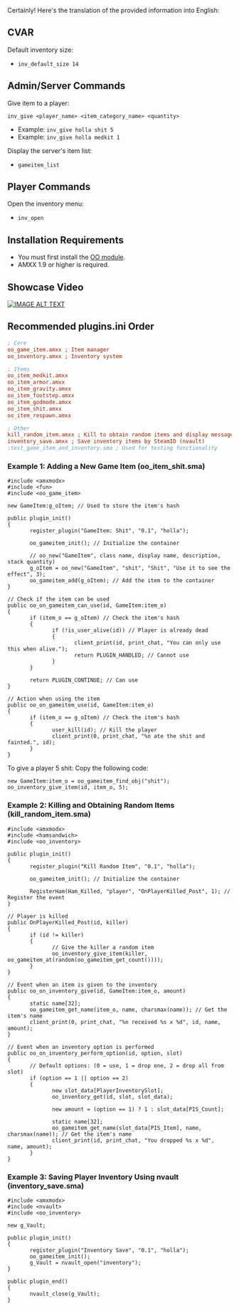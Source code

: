 Certainly! Here's the translation of the provided information into English:

## CVAR
Default inventory size:
- `inv_default_size 14`

## Admin/Server Commands
Give item to a player:

```inv_give <player_name> <item_category_name> <quantity>```

- Example: `inv_give holla shit 5`
- Example: `inv_give holla medkit 1`

Display the server's item list:
- `gameitem_list`

## Player Commands
Open the inventory menu:
- `inv_open`

## Installation Requirements
- You must first install the [OO module](https://github.com/hollacs/oo_amxx/releases/latest).
- AMXX 1.9 or higher is required.

## Showcase Video
[![IMAGE ALT TEXT](http://img.youtube.com/vi/Ip7Ihi4PHY8/0.jpg)](http://www.youtube.com/watch?v=Ip7Ihi4PHY8 "Inventory System AMXX")

## Recommended plugins.ini Order
```ini
; Core
oo_game_item.amxx ; Item manager
oo_inventory.amxx ; Inventory system

; Items
oo_item_medkit.amxx
oo_item_armor.amxx
oo_item_gravity.amxx
oo_item_footstep.amxx
oo_item_godmode.amxx
oo_item_shit.amxx
oo_item_respawn.amxx

; Other
kill_random_item.amxx ; Kill to obtain random items and display messages for using and discarding item in inventory
inventory_save.amxx ; Save inventory items by SteamID (nvault)
;test_game_item_and_inventory.sma ; Used for testing functionality
```

### Example 1: Adding a New Game Item (oo_item_shit.sma)

```sourcepawn
#include <amxmodx>
#include <fun>
#include <oo_game_item>

new GameItem:g_oItem; // Used to store the item's hash

public plugin_init()
{
       register_plugin("GameItem: Shit", "0.1", "holla");

       oo_gameitem_init(); // Initialize the container

       // oo_new("GameItem", class name, display name, description, stack quantity)
       g_oItem = oo_new("GameItem", "shit", "Shit", "Use it to see the effect", 3);
       oo_gameitem_add(g_oItem); // Add the item to the container
}

// Check if the item can be used
public oo_on_gameitem_can_use(id, GameItem:item_o)
{
       if (item_o == g_oItem) // Check the item's hash
       {
              if (!is_user_alive(id)) // Player is already dead
              {
                     client_print(id, print_chat, "You can only use this when alive.");
                     return PLUGIN_HANDLED; // Cannot use
              }
       }

       return PLUGIN_CONTINUE; // Can use
}

// Action when using the item
public oo_on_gameitem_use(id, GameItem:item_o)
{
       if (item_o == g_oItem) // Check the item's hash
       {
              user_kill(id); // Kill the player
              client_print(0, print_chat, "%n ate the shit and fainted.", id);
       }
}
```

To give a player 5 shit:
Copy the following code:

```sourcepawn
new GameItem:item_o = oo_gameitem_find_obj("shit");
oo_inventory_give_item(id, item_o, 5);
```

### Example 2: Killing and Obtaining Random Items (kill_random_item.sma)

```sourcepawn
#include <amxmodx>
#include <hamsandwich>
#include <oo_inventory>

public plugin_init()
{
       register_plugin("Kill Random Item", "0.1", "holla");

       oo_gameitem_init(); // Initialize the container

       RegisterHam(Ham_Killed, "player", "OnPlayerKilled_Post", 1); // Register the event
}

// Player is killed
public OnPlayerKilled_Post(id, killer)
{
       if (id != killer)
       {
              // Give the killer a random item
              oo_inventory_give_item(killer, oo_gameitem_at(random(oo_gameitem_get_count())));
       }
}

// Event when an item is given to the inventory
public oo_on_inventory_give(id, GameItem:item_o, amount)
{
       static name[32];
       oo_gameitem_get_name(item_o, name, charsmax(name)); // Get the item's name
       client_print(0, print_chat, "%n received %s x %d", id, name, amount);
}

// Event when an inventory option is performed
public oo_on_inventory_perform_option(id, option, slot)
{
       // Default options: (0 = use, 1 = drop one, 2 = drop all from slot)
       if (option == 1 || option == 2)
       {
              new slot_data[PlayerInventorySlot];
              oo_inventory_get(id, slot, slot_data);

              new amount = (option == 1) ? 1 : slot_data[PIS_Count];

              static name[32];
              oo_gameitem_get_name(slot_data[PIS_Item], name, charsmax(name)); // Get the item's name
              client_print(id, print_chat, "You dropped %s x %d", name, amount);
       }
}
```

### Example 3: Saving Player Inventory Using nvault (inventory_save.sma)

```sourcepawn
#include <amxmodx>
#include <nvault>
#include <oo_inventory>

new g_Vault;

public plugin_init()
{
       register_plugin("Inventory Save", "0.1", "holla");
       oo_gameitem_init();
       g_Vault = nvault_open("inventory");
}

public plugin_end()
{
       nvault_close(g_Vault);
}
```